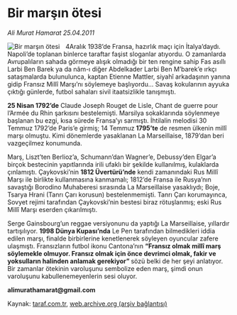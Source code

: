# Bir marşın ötesi

*Ali Murat  Hamarat 25.04.2011*

<div class="yazi"><img align="left" alt="Bir marşın ötesi" border="0" src="http://www.taraf.com.tr/fotoraflar/makaleler/bir-marsin-otesi_9897_orijinal.jpg" style="border-right-width:10px; border-color:#FFFFFF"/><p>4Aralık 1938’de Fransa, hazırlık maçı için İtalya’daydı. Napoli’de toplanan binlerce taraftar faşist sloganlar atıyordu. O zamanlarda Avrupalıların sahada görmeye alışık olmadığı bir ten rengine sahip Fas asıllı Larbi Ben Barek ya da nâm-ı diğer Abdelkader Larbi Ben M’barek’e ırkçı sataşmalarda bulunulunca, kaptan Etienne Mattler, siyahî arkadaşının yanına gidip Fransız Millî Marşı’nı söylemeye başlıyordu... Savaş kokularının ayyuka çıktığı günlerde, futbol sahaları sivil itaatsizlikle tanışmıştı.</p>
<p><strong>25 Nisan 1792’de</strong> Claude Joseph Rouget de Lisle, Chant de guerre pour l’Armée du Rhin şarkısını bestelemişti. Marsilya sokaklarında söylenmeye başlanan bu ezgi, kısa sürede Fransa’yı sarmıştı. İhtilalin melodisi 30 Temmuz 1792’de Paris’e girmiş; 14 Temmuz<strong> 1795’te</strong> de resmen ülkenin millî marşı olmuştu. Kimi dönemlerde yasaklanan La Marseillaise, 1879’dan beri vazgeçilmez konumunda.</p>
<p>Marş, Liszt’ten Berlioz’a, Schumann’dan Wagner’e, Debussy’den Elgar’a birçok bestecinin yapıtlarında irili ufaklı bir şekilde kullanılmış, kulaklarda çınlamıştı. Çaykovski’nin <strong>1812 Üvertürü’nde</strong> kendi zamanındaki Rus Millî Marşı ile birlikte kullanmasına kanmamalı; 1812’de Fransa ile Rusya’nın savaştığı Borodino Muhaberesi sırasında La Marseillaise yasaklıydı; Boje, Tsarya Hrani (Tanrı Çarı korusun) bestelenmemişti. Tanrı Çarı korumayınca, Sovyet rejimi tarafından Çaykovski’nin bestesi biraz rötuşlanmış; eski Rus Millî Marşı eserden çıkarılmıştı.</p>
<p>Serge Gainsbourg’un reggae versiyonunu da yaptığı La Marseillaise, yıllardır tartışılıyor. <strong>1998 Dünya Kupası’nda</strong> Le Pen tarafından bilmedikleri iddia edilen marşı, finalde birbirlerine kenetlenerek söyleyen oyuncular zafere ulaşmıştı. Fransızların futbol ikonu Cantona’nın <strong>“Fransız olmak millî marş söylemekle olmuyor. Fransız olmak için önce devrimci olmak, fakir ve yoksulların halinden anlamak gerekiyor” </strong>sözü belki de her şeyi anlatıyor. Bir zamanlar ötekinin varoluşunu sembolize eden marş, şimdi onun varoluşunu kabullenemeyenlerin sesi oluyor.</p><b>
<p>alimurathamarat@gmail.com</p></b>
</div>

Kaynak: [taraf.com.tr](http://www.taraf.com.tr/ali-murat-hamarat-2/makale-bir-marsin-otesi.htm), [web.archive.org (arşiv bağlantısı)](http://web.archive.org/web/20131107133046/http://www.taraf.com.tr/ali-murat-hamarat-2/makale-bir-marsin-otesi.htm)
